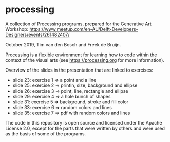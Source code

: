 # processing
A collection of Processing programs, prepared for the Generative Art Workshop:
https://www.meetup.com/en-AU/Delft-Developers-Designers/events/261482407/

October 2019, Tim van den Bosch and Freek de Bruijn.

Processing is a flexible environment for learning how to code within the context of the visual arts (see
https://processing.org for more information).

Overview of the slides in the presentation that are linked to exercises:
- slide 23: exercise 1 => a point and a line
- slide 25: exercise 2 => println, size, background and ellipse
- slide 26: exercise 3 => point, line, rectangle and ellipse
- slide 29: exercise 4 => a hole bunch of shapes
- slide 31: exercise 5 => background, stroke and fill color
- slide 33: exercise 6 => random colors and lines
- slide 35: exercise 7 => pdf with random colors and lines

The code in this repository is open source and licensed under the Apache
License 2.0, except for the parts that were written by others and were used as the basis of some of the programs.
